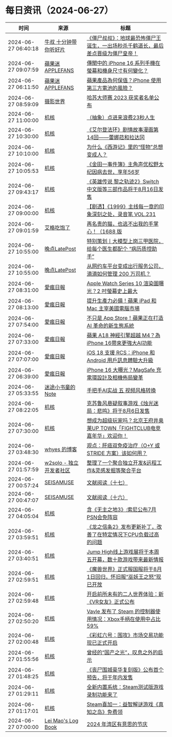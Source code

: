 ﻿# 每日资讯（2024-06-27）

|时间|来源|标题|
|---|---|---|
|2024-06-27 06:40:18|[牛叔 十分钟带你听好片](https://getpodcast.xyz/data/ximalaya/11534451.xml)|[《僵尸叔叔》：地球最恐怖僵尸王诞生，一出场秒杀千鹤道长，最后差点晋级为僵尸皇帝！](https://www.ximalaya.com/sound/737567890)|
|2024-06-27 09:07:59|[蘋果迷 APPLEFANS](https://applefans.today/feed/)|[傳聞中的 iPhone 16 系列手機在螢幕和機身尺寸有何變化？](https://applefans.today/2024-06-iphone-16-size-changes-rumors/)|
|2024-06-27 06:11:50|[蘋果迷 APPLEFANS](https://applefans.today/feed/)|[蘋果產品為何保值？iPhone 使用第三方電池的風險？](https://applefans.today/2024-06-iphone-third-party-display-battery-support/)|
|2024-06-27 08:59:09|[摄影世界](https://feedx.net/rss/photoworld.xml)|[哈苏大师赛 2023 获奖者名单公布](https://www.photoworld.com.cn/post/177095)|
|2024-06-27 11:00:00|[机核](https://www.gcores.com/rss)|[（抽象）点进来浪费23秒人生](https://www.gcores.com/videos/184161)|
|2024-06-27 10:30:00|[机核](https://www.gcores.com/rss)|[《艾尔登法环》剧情故事漫画第14回——蕾娜菈和拉达冈](https://www.gcores.com/articles/184153)|
|2024-06-27 10:10:00|[机核](https://www.gcores.com/rss)|[为什么《西游记》里的“怪物”总想变成人？](https://www.gcores.com/videos/184162)|
|2024-06-27 10:05:53|[机核](https://www.gcores.com/rss)|[《金田一事件簿》主角声优松野太纪因病去世，享年56岁](https://www.gcores.com/articles/184164)|
|2024-06-27 09:43:17|[机核](https://www.gcores.com/rss)|[《英雄传说 黎之轨迹2》Switch中文版等三部作品将于8月16日发售](https://www.gcores.com/articles/184163)|
|2024-06-27 09:00:00|[机核](https://www.gcores.com/rss)|[【剧透】《1999》主线每一章的印象深刻之处，录音笔 VOL.231](https://www.gcores.com/radios/184155)|
|2024-06-27 09:01:59|[艾格吃饱了](https://feedpress.me/wx-aigechibaole)|[再名贵的猫，也逃不出我的手掌心！（1688 版](http://mp.weixin.qq.com/s?__biz=MjM5NTYxODQyMA%3D%3D&mid=2653455321&idx=1&sn=6f788b2086b7273a5106269e4da5ae60)|
|2024-06-27 10:55:00|[晚点LatePost](https://feedpress.me/wx-postlate)|[特别策划丨大模型上岗三甲医院，给每个医生都配个 “病历质控助手”](http://mp.weixin.qq.com/s?__biz=MzU3Mjk1OTQ0Ng%3D%3D&mid=2247517603&idx=2&sn=af16422edc4c3f8fa0670e5bd476c392)|
|2024-06-27 10:55:00|[晚点LatePost](https://feedpress.me/wx-postlate)|[从网约车平台变成出行服务公司，滴滴如何管理 200 万司机？](http://mp.weixin.qq.com/s?__biz=MzU3Mjk1OTQ0Ng%3D%3D&mid=2247517603&idx=1&sn=5d93bf492c85070716f5e42c31276d3d)|
|2024-06-27 08:31:00|[愛瘋日報](http://www.iphonetaiwan.org/feeds/posts/default)|[Apple Watch Series 10 渲染圖曝光？2 吋螢幕史上最大](https://www.iphonetaiwan.org/2024/06/apple-watch-series-10-revealed.html)|
|2024-06-27 08:13:00|[愛瘋日報](http://www.iphonetaiwan.org/feeds/posts/default)|[提升生產力必備！蘋果 iPad 和 Mac 主宰美國電腦市場](https://www.iphonetaiwan.org/2024/06/apple-ipad-mac-market-analysis-2024.html)|
|2024-06-27 07:54:00|[愛瘋日報](http://www.iphonetaiwan.org/feeds/posts/default)|[不只是 App Store！蘋果正在打造 AI 革命的新生態系統](https://www.iphonetaiwan.org/2024/06/apple-ai-store-strategy.html)|
|2024-06-27 07:33:00|[愛瘋日報](http://www.iphonetaiwan.org/feeds/posts/default)|[蘋果 A18 神經引擎超越 M4？為iPhone 16帶來更強大AI功能](https://www.iphonetaiwan.org/2024/06/apple-iphone-16-a18-neural-engine.html)|
|2024-06-27 07:07:00|[愛瘋日報](http://www.iphonetaiwan.org/feeds/posts/default)|[iOS 18 支援 RCS：iPhone 和 Android 用戶訊息體驗大升級](https://www.iphonetaiwan.org/2024/06/ios-18-rcs-feature-guide.html)|
|2024-06-27 06:39:00|[愛瘋日報](http://www.iphonetaiwan.org/feeds/posts/default)|[iPhone 16 大曝光？MagSafe 充電環設計及相機佈局變革](https://www.iphonetaiwan.org/2024/06/iphone-16-magsafe-camera-layout.html)|
|2024-06-27 05:33:55|[迷途小书童的Note](https://xugaoxiang.com/feed)|[手把手AI实战 五 视频风格转换](https://xugaoxiang.com/2024/06/27/ai-project-5/)|
|2024-06-27 08:22:05|[机核](https://www.gcores.com/rss)|[克苏鲁风悬疑叙事游戏《烛光迷局：悲鸣》将于8月6日发售](https://www.gcores.com/articles/184158)|
|2024-06-27 07:30:00|[机核](https://www.gcores.com/rss)|[想成为超级玩家吗？北京王府井奥莱UP TOWN「FIGHTCLUB电竞嘉年华」欢迎你！](https://www.gcores.com/articles/184150)|
|2024-06-27 03:48:30|[whyes 的博客](https://whyes.org/feed.xml)|[观点：肝癌双免疫治疗（O+Y 或 STRIDE 方案）该如何用？](http://whyes.org/2024/viewpoint-pd-1-ctla-4-hcc)|
|2024-06-27 01:57:59|[w2solo - 独立开发者社区](https://w2solo.com/topics/feed)|[整理了一个聚合独立开发&远程工作&灵感发掘等聚合平台](https://w2solo.com/topics/4726)|
|2024-06-27 00:57:24|[SEISAMUSE](https://www.seis-jun.xyz/atom.xml)|[文献阅读（十七）](http://www.seis-jun.xyz/paper-reading-17)|
|2024-06-27 00:47:07|[SEISAMUSE](https://www.seis-jun.xyz/atom.xml)|[文献阅读（十六）](http://www.seis-jun.xyz/paper-reading-16)|
|2024-06-27 04:05:04|[机核](https://www.gcores.com/rss)|[含《无主之地3》:索尼公布7月PSN会免阵容](https://www.gcores.com/articles/184144)|
|2024-06-27 03:59:51|[机核](https://www.gcores.com/rss)|[《龙之信条2》发布更新补丁，改善了在特定情况下CPU负载过高的问题](https://www.gcores.com/articles/184142)|
|2024-06-27 03:40:51|[机核](https://www.gcores.com/rss)|[Jump High线上游戏展将于本周五开幕，数十款游戏带来最新情报](https://www.gcores.com/articles/184143)|
|2024-06-27 02:59:51|[机核](https://www.gcores.com/rss)|[《魔兽世界》正式服国服将于8月1日回归，怀旧服“巫妖王之怒”现已开放](https://www.gcores.com/articles/184140)|
|2024-06-27 02:59:48|[机核](https://www.gcores.com/rss)|[开启前所未有的二人世界体验：新《VR女友》正式公布](https://www.gcores.com/articles/184139)|
|2024-06-27 02:50:20|[机核](https://www.gcores.com/rss)|[Vavle 发布了 Steam 的控制器使用情况：Xbox手柄在使用中占比59%](https://www.gcores.com/articles/184138)|
|2024-06-27 02:00:48|[机核](https://www.gcores.com/rss)|[《彩虹六号：围攻》市场交易功能现已正式开启](https://www.gcores.com/articles/184133)|
|2024-06-27 01:55:56|[机核](https://www.gcores.com/rss)|[曾经的“国产之光”，叹息之外的启示](https://www.gcores.com/articles/184125)|
|2024-06-27 01:48:25|[机核](https://www.gcores.com/rss)|[《丧尸围城豪华复刻版》公布首个预告，将于年内发售](https://www.gcores.com/articles/184132)|
|2024-06-27 01:29:11|[机核](https://www.gcores.com/rss)|[全新内置系统：Steam测试版游戏录制功能来了](https://www.gcores.com/articles/184130)|
|2024-06-27 01:17:01|[机核](https://www.gcores.com/rss)|[Steam喜加一：益智解谜游戏《真知之岛》免费领](https://www.gcores.com/articles/184128)|
|2024-06-27 07:00:00|[Lei Mao's Log Book](https://leimao.github.io/atom.xml)|[2024 年湾区有意思的节庆](https://leimao.github.io/essay/2024%E5%B9%B4%E6%B9%BE%E5%8C%BA%E6%9C%89%E6%84%8F%E6%80%9D%E7%9A%84%E8%8A%82%E5%BA%86/)|

